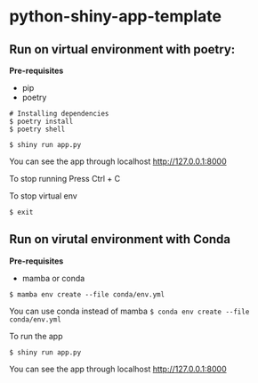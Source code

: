 # python-shiny-app-template

## Run on virtual environment with poetry:

**Pre-requisites**

- pip
- poetry

```
# Installing dependencies
$ poetry install
$ poetry shell

$ shiny run app.py
```

You can see the app through localhost http://127.0.0.1:8000

To stop running Press Ctrl + C

To stop virtual env 
```
$ exit
```

## Run on virutal environment with Conda

**Pre-requisites**

- mamba or conda

```
$ mamba env create --file conda/env.yml
```
You can use conda instead of mamba `$ conda env create --file conda/env.yml`

To run the app

```
$ shiny run app.py
```

You can see the app through localhost http://127.0.0.1:8000
